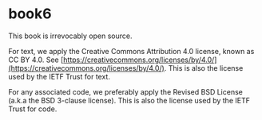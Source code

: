 # book6

This book is irrevocably open source.

For text, we apply the Creative Commons Attribution 4.0 license, known as CC BY 4.0. See [https://creativecommons.org/licenses/by/4.0/](https://creativecommons.org/licenses/by/4.0/). This is also the license used by the IETF Trust for text.

For any associated code, we preferably apply the Revised BSD License (a.k.a the BSD 3-clause license). This is also the license used by the IETF Trust for code.